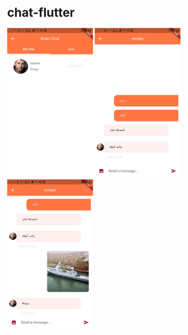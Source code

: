 # chat-flutter
<p float="left">
<img src="images/4.jpg" width="200" height="350"/>
<img src="images/2.jpg" width="200" height="350"/>
<img src="images/1.jpg" width="200" height="350"/>
</p>

